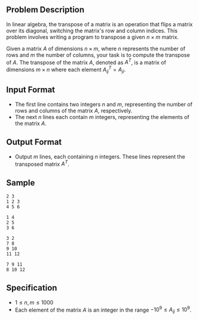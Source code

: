 ## Problem Description

In linear algebra, the transpose of a matrix is an operation that flips a matrix over its diagonal, switching the matrix's row and column indices. This problem involves writing a program to transpose a given $n \times m$ matrix.

Given a matrix $A$ of dimensions $n \times m$, where $n$ represents the number of rows and $m$ the number of columns, your task is to compute the transpose of $A$. The transpose of the matrix $A$, denoted as $A^T$, is a matrix of dimensions $m \times n$ where each element $A^T_{ij} = A_{ji}$.

## Input Format

- The first line contains two integers $n$ and $m$, representing the number of rows and columns of the matrix $A$, respectively.
- The next $n$ lines each contain $m$ integers, representing the elements of the matrix $A$.

## Output Format

- Output $m$ lines, each containing $n$ integers. These lines represent the transposed matrix $A^T$.

## Sample

```input1
2 3
1 2 3
4 5 6
```

```output1
1 4
2 5
3 6
```

```input2
3 2
7 8
9 10
11 12
```

```output2
7 9 11
8 10 12
```

## Specification

- $1 \leq n, m \leq 1000$
- Each element of the matrix $A$ is an integer in the range $-10^9 \leq A_{ij} \leq 10^9$.
